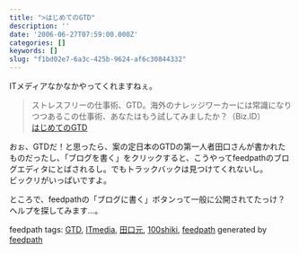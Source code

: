 ```yaml
---
title: ">はじめてのGTD"
description: ''
date: '2006-06-27T07:59:00.000Z'
categories: []
keywords: []
slug: "f1bd02e7-6a3c-425b-9624-af6c30844332"
---
```

ITメディアなかなかやってくれますねぇ。

> ストレスフリーの仕事術、GTD。海外のナレッジワーカーには常識になりつつあるこの仕事術、あなたはもう試してみましたか？（Biz.ID）  
> [はじめてのGTD](http://www.itmedia.co.jp/bizid/articles/0606/27/news003.html)

おぉ、GTDだ！と思ったら、案の定日本のGTDの第一人者田口さんが書かれたものだったし、「ブログを書く」をクリックすると、こうやってfeedpathのブログエディタにとばされるし。でもトラックバックは見つけてくれないし。  
ビックリがいっぱいですよ。  
  
ところで、feedpathの「ブログに書く」ボタンって一般に公開されてたっけ？ヘルプを探してみます…。

feedpath tags: [GTD](http://feedpath.jp/search/index.csp?search_text=GTD), [ITmedia](http://feedpath.jp/search/index.csp?search_text=ITmedia), [田口元](http://feedpath.jp/search/index.csp?search_text=%E7%94%B0%E5%8F%A3%E5%85%83), [100shiki](http://feedpath.jp/search/index.csp?search_text=100shiki), [feedpath](http://feedpath.jp/search/index.csp?search_text=feedpath) generated by [feedpath](http://technorati.jp/tag/feedpath)
